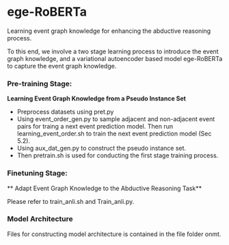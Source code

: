 # ege-RoBERTa
Learning event graph knowledge for enhancing the abductive reasoning process.

To this end, we involve a two stage learning process to introduce the event graph knowledge, and a variational autoencoder based model ege-RoBERTa to capture the event graph knowledge. 

### Pre-training Stage: 
**Learning Event Graph Knowledge from a Pseudo Instance Set**

* Preprocess datasets using pret.py
* Using event_order_gen.py to sample adjacent and non-adjacent event pairs for traing a next event prediction model. Then run learning_event_order.sh to train the next event prediction model (Sec 5.2).
* Using aux_dat_gen.py to construct the pseudo instance set. 
* Then pretrain.sh is used for conducting the first stage training process. 

### Finetuning Stage: 
** Adapt Event Graph Knowledge to the Abductive Reasoning Task**

Please refer to train_anli.sh and Train_anli.py.

### Model Architecture

Files for constructing model architecture is contained in the file folder onmt.


